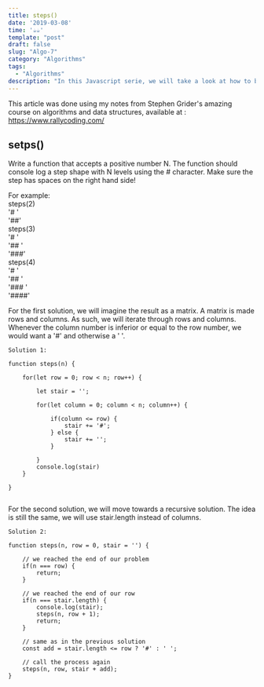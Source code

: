 ```yaml
---
title: steps()
date: '2019-03-08'
time: '☕️☕️'
template: "post"
draft: false
slug: "Algo-7"
category: "Algorithms"
tags:
  - "Algorithms"
description: "In this Javascript serie, we will take a look at how to build steps."
---
```


This article was done using my notes from Stephen Grider's amazing course on algorithms and data structures, available at : https://www.rallycoding.com/

## setps()

Write a function that accepts a positive number N. The function should console log a step shape with N levels using the # character. Make sure the
step has spaces on the right hand side!

For example: <br>
steps(2)<br>
'# '<br>
'##'<br>
steps(3)<br>
'# '<br>
'## '<br>
'###'<br>
steps(4)<br>
'# '<br>
'## '<br>
'### '<br>
'####'<br>

For the first solution, we will imagine the result as a matrix. A matrix is made rows and columns.
As such, we will iterate through rows and columns. Whenever the column number is inferior or equal to the row number, we would want a '#' and otherwise a ' '.

```
Solution 1:

function steps(n) {

    for(let row = 0; row < n; row++) {

        let stair = '';

        for(let column = 0; column < n; column++) {

            if(column <= row) {
                stair += '#';
            } else {
                stair += '';
            }

        }
        console.log(stair)
    }

}


```

For the second solution, we will move towards a recursive solution. The idea is still the same, we will use stair.length instead of columns.

```
Solution 2:

function steps(n, row = 0, stair = '') {

    // we reached the end of our problem
    if(n === row) {
        return;
    }

    // we reached the end of our row
    if(n === stair.length) {
        console.log(stair);
        steps(n, row + 1);
        return;
    }

    // same as in the previous solution
    const add = stair.length <= row ? '#' : ' ';

    // call the process again
    steps(n, row, stair + add);
}
```
